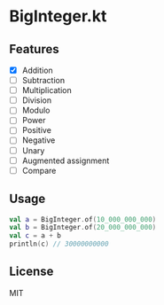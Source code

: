 # BigInteger.kt

## Features
- [x] Addition
- [ ] Subtraction
- [ ] Multiplication
- [ ] Division
- [ ] Modulo
- [ ] Power
- [ ] Positive
- [ ] Negative
- [ ] Unary
- [ ] Augmented assignment
- [ ] Compare

## Usage
```kotlin
val a = BigInteger.of(10_000_000_000)
val b = BigInteger.of(20_000_000_000)
val c = a + b
println(c) // 30000000000
```

## License
MIT
